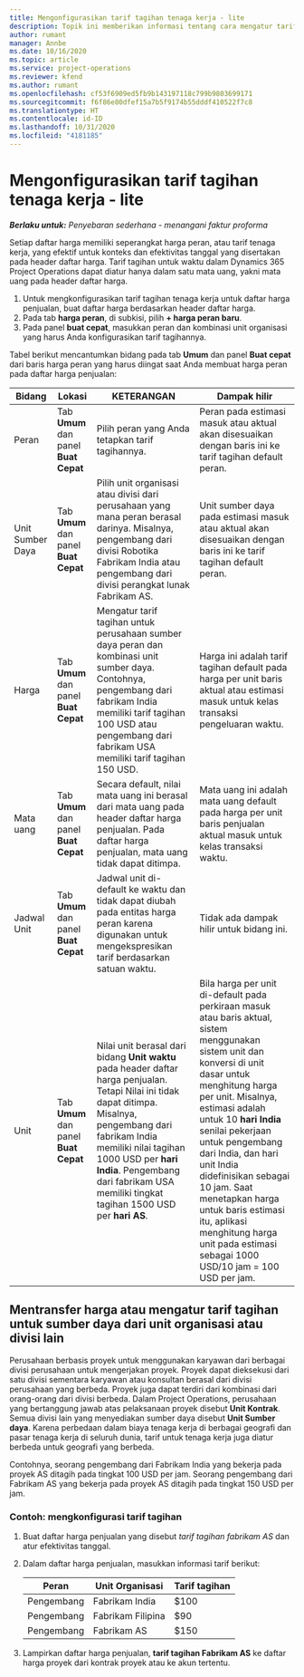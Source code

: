 ```yaml
---
title: Mengonfigurasikan tarif tagihan tenaga kerja - lite
description: Topik ini memberikan informasi tentang cara mengatur tarif tagihan tenaga kerja di Project Operations.
author: rumant
manager: Annbe
ms.date: 10/16/2020
ms.topic: article
ms.service: project-operations
ms.reviewer: kfend
ms.author: rumant
ms.openlocfilehash: cf53f6909ed5fb9b143197118c799b9803699171
ms.sourcegitcommit: f6f86e80dfef15a7b5f9174b55dddf410522f7c8
ms.translationtype: HT
ms.contentlocale: id-ID
ms.lasthandoff: 10/31/2020
ms.locfileid: "4181185"
---
```

# <a name="set-up-labor-bill-rates---lite"></a>Mengonfigurasikan tarif tagihan tenaga kerja - lite

_**Berlaku untuk:** Penyebaran sederhana - menangani faktur proforma_

Setiap daftar harga memiliki seperangkat harga peran, atau tarif tenaga kerja, yang efektif untuk konteks dan efektivitas tanggal yang disertakan pada header daftar harga. Tarif tagihan untuk waktu dalam Dynamics 365 Project Operations dapat diatur hanya dalam satu mata uang, yakni mata uang pada header daftar harga.

1. Untuk mengkonfigurasikan tarif tagihan tenaga kerja untuk daftar harga penjualan, buat daftar harga berdasarkan header daftar harga. 
2. Pada tab **harga peran**, di subkisi, pilih **+ harga peran baru**. 
3. Pada panel **buat cepat**, masukkan peran dan kombinasi unit organisasi yang harus Anda konfigurasikan tarif tagihannya.

  Tabel berikut mencantumkan bidang pada tab **Umum** dan panel **Buat cepat** dari baris harga peran yang harus diingat saat Anda membuat harga peran pada daftar harga penjualan:

  | Bidang | Lokasi | KETERANGAN | Dampak hilir |
  | --- | --- | --- | --- |
  | Peran | Tab **Umum** dan panel **Buat Cepat** | Pilih peran yang Anda tetapkan tarif tagihannya. | Peran pada estimasi masuk atau aktual akan disesuaikan dengan baris ini ke tarif tagihan default peran. |
  | Unit Sumber Daya | Tab **Umum** dan panel **Buat Cepat** | Pilih unit organisasi atau divisi dari perusahaan yang mana peran berasal darinya. Misalnya, pengembang dari divisi Robotika Fabrikam India atau pengembang dari divisi perangkat lunak Fabrikam AS. | Unit sumber daya pada estimasi masuk atau aktual akan disesuaikan dengan baris ini ke tarif tagihan default peran. |
  | Harga | Tab **Umum** dan panel **Buat Cepat** | Mengatur tarif tagihan untuk perusahaan sumber daya peran dan kombinasi unit sumber daya. Contohnya, pengembang dari fabrikam India memiliki tarif tagihan 100 USD atau pengembang dari fabrikam USA memiliki tarif tagihan 150 USD. | Harga ini adalah tarif tagihan default pada harga per unit baris aktual atau estimasi masuk untuk kelas transaksi pengeluaran waktu. |
  | Mata uang | Tab **Umum** dan panel **Buat Cepat**| Secara default, nilai mata uang ini berasal dari mata uang pada header daftar harga penjualan. Pada daftar harga penjualan, mata uang tidak dapat ditimpa. | Mata uang ini adalah mata uang default pada harga per unit baris penjualan aktual masuk untuk kelas transaksi waktu. |
  | Jadwal Unit | Tab **Umum** dan panel **Buat Cepat** | Jadwal unit di-default ke waktu dan tidak dapat diubah pada entitas harga peran karena digunakan untuk mengekspresikan tarif berdasarkan satuan waktu. | Tidak ada dampak hilir untuk bidang ini. |
  | Unit | Tab **Umum** dan panel **Buat Cepat** | Nilai unit berasal dari bidang **Unit waktu** pada header daftar harga penjualan. Tetapi Nilai ini tidak dapat ditimpa. Misalnya, pengembang dari fabrikam India memiliki nilai tagihan 1000 USD per **hari India**. Pengembang dari fabrikam USA memiliki tingkat tagihan 1500 USD per **hari AS**. | Bila harga per unit di-default pada perkiraan masuk atau baris aktual, sistem menggunakan sistem unit dan konversi di unit dasar untuk menghitung harga per unit. Misalnya, estimasi adalah untuk 10 **hari India** senilai pekerjaan untuk pengembang dari India, dan hari unit India didefinisikan sebagai 10 jam. Saat menetapkan harga untuk baris estimasi itu, aplikasi menghitung harga unit pada estimasi sebagai 1000 USD/10 jam = 100 USD per jam. |


## <a name="transfer-pricing-or-set-up-bill-rates-for-resources-from-other-organizational-units-or-divisions"></a>Mentransfer harga atau mengatur tarif tagihan untuk sumber daya dari unit organisasi atau divisi lain 

Perusahaan berbasis proyek untuk menggunakan karyawan dari berbagai divisi perusahaan untuk mengerjakan proyek. Proyek dapat dieksekusi dari satu divisi sementara karyawan atau konsultan berasal dari divisi perusahaan yang berbeda. Proyek juga dapat terdiri dari kombinasi dari orang-orang dari divisi berbeda. Dalam Project Operations, perusahaan yang bertanggung jawab atas pelaksanaan proyek disebut **Unit Kontrak**. Semua divisi lain yang menyediakan sumber daya disebut **Unit Sumber daya**. Karena perbedaan dalam biaya tenaga kerja di berbagai geografi dan pasar tenaga kerja di seluruh dunia, tarif untuk tenaga kerja juga diatur berbeda untuk geografi yang berbeda.

Contohnya, seorang pengembang dari Fabrikam India yang bekerja pada proyek AS ditagih pada tingkat 100 USD per jam. Seorang pengembang dari Fabrikam AS yang bekerja pada proyek AS ditagih pada tingkat 150 USD per jam.

### <a name="example-set-up-a-bill-rate"></a>Contoh: mengkonfigurasi tarif tagihan

1. Buat daftar harga penjualan yang disebut *tarif tagihan fabrikam AS* dan atur efektivitas tanggal.
2. Dalam daftar harga penjualan, masukkan informasi tarif berikut:

    | Peran | Unit Organisasi | Tarif tagihan |
    | --- | --- | --- |
    | Pengembang | Fabrikam India | $100 |
    | Pengembang | Fabrikam Filipina | $90 |
    | Pengembang | Fabrikam AS | $150 |

3. Lampirkan daftar harga penjualan, **tarif tagihan Fabrikam AS** ke daftar harga proyek dari kontrak proyek atau ke akun tertentu.
